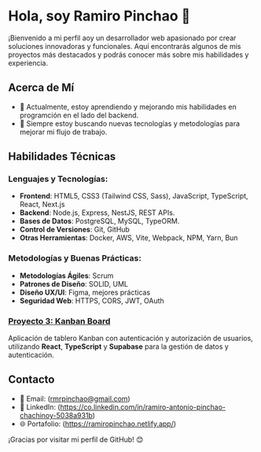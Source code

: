# Hola, soy Ramiro Pinchao 👋

¡Bienvenido a mi perfil aoy un desarrollador web apasionado por crear soluciones innovadoras y funcionales. Aquí encontrarás algunos de mis proyectos más destacados y podrás conocer más sobre mis habilidades y experiencia.

## Acerca de Mí

- 🌱 Actualmente, estoy aprendiendo y mejorando mis habilidades en programción en el lado del backend.
- 🚀 Siempre estoy buscando nuevas tecnologías y metodologías para mejorar mi flujo de trabajo.

## Habilidades Técnicas

### Lenguajes y Tecnologías:
- **Frontend**: HTML5, CSS3 (Tailwind CSS, Sass), JavaScript, TypeScript, React, Next.js
- **Backend**: Node.js, Express, NestJS, REST APIs.
- **Bases de Datos**: PostgreSQL, MySQL, TypeORM.
- **Control de Versiones**: Git, GitHub
- **Otras Herramientas**: Docker, AWS, Vite, Webpack, NPM, Yarn, Bun

### Metodologías y Buenas Prácticas:
- **Metodologías Ágiles**: Scrum
- **Patrones de Diseño**: SOLID, UML
- **Diseño UX/UI**: Figma, mejores prácticas
- **Seguridad Web**: HTTPS, CORS, JWT, OAuth


### [Proyecto 3: Kanban Board](https://github.com/PinchaoRamiro/kanban-board)
Aplicación de tablero Kanban con autenticación y autorización de usuarios, utilizando **React**, **TypeScript** y **Supabase** para la gestión de datos y autenticación.

## Contacto 

- 📧 Email: (rmrpinchao@gmail.com)
- 💼 LinkedIn: (https://co.linkedin.com/in/ramiro-antonio-pinchao-chachinoy-5038a931b)
- 🌐 Portafolio: (https://ramiropinchao.netlify.app/)

¡Gracias por visitar mi perfil de GitHub! 😊

